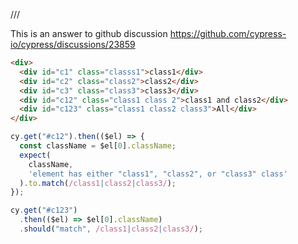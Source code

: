 /// <reference types="cypress" />

This is an answer to github discussion
https://github.com/cypress-io/cypress/discussions/23859

<!-- fiddle Element does not exist-->

```html
<div>
  <div id="c1" class="classs1">class1</div>
  <div id="c2" class="class2">class2</div>
  <div id="c3" class="class3">class3</div>
  <div id="c12" class="class1 class 2">class1 and class2</div>
  <div id="c123" class="class1 class2 class3">All</div>
</div>
```

```js
cy.get("#c12").then(($el) => {
  const className = $el[0].className;
  expect(
    className,
    'element has either "class1", "class2", or "class3" class'
  ).to.match(/class1|class2|class3/);
});

cy.get("#c123")
  .then(($el) => $el[0].className)
  .should("match", /class1|class2|class3/);
```

<!-- fiddle-end -->
